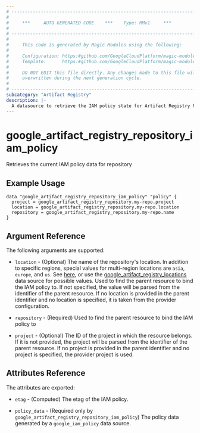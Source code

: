 ```yaml
---
# ----------------------------------------------------------------------------
#
#     ***     AUTO GENERATED CODE    ***    Type: MMv1     ***
#
# ----------------------------------------------------------------------------
#
#     This code is generated by Magic Modules using the following:
#
#     Configuration: https:#github.com/GoogleCloudPlatform/magic-modules/tree/main/mmv1/products/artifactregistry/Repository.yaml
#     Template:      https:#github.com/GoogleCloudPlatform/magic-modules/tree/main/mmv1/templates/terraform/datasource_iam.html.markdown.tmpl
#
#     DO NOT EDIT this file directly. Any changes made to this file will be
#     overwritten during the next generation cycle.
#
# ----------------------------------------------------------------------------
subcategory: "Artifact Registry"
description: |-
  A datasource to retrieve the IAM policy state for Artifact Registry Repository
---
```



# google_artifact_registry_repository_iam_policy

Retrieves the current IAM policy data for repository


## Example Usage


```hcl
data "google_artifact_registry_repository_iam_policy" "policy" {
  project = google_artifact_registry_repository.my-repo.project
  location = google_artifact_registry_repository.my-repo.location
  repository = google_artifact_registry_repository.my-repo.name
}
```

## Argument Reference

The following arguments are supported:

* `location` - (Optional) The name of the repository's location. In addition to specific regions,
special values for multi-region locations are `asia`, `europe`, and `us`.
See [here](https://cloud.google.com/artifact-registry/docs/repositories/repo-locations),
or use the
[google_artifact_registry_locations](https://registry.terraform.io/providers/hashicorp/google/latest/docs/data-sources/artifact_registry_locations)
data source for possible values. Used to find the parent resource to bind the IAM policy to. If not specified,
  the value will be parsed from the identifier of the parent resource. If no location is provided in the parent identifier and no
  location is specified, it is taken from the provider configuration.
* `repository` - (Required) Used to find the parent resource to bind the IAM policy to

* `project` - (Optional) The ID of the project in which the resource belongs.
    If it is not provided, the project will be parsed from the identifier of the parent resource. If no project is provided in the parent identifier and no project is specified, the provider project is used.

## Attributes Reference

The attributes are exported:

* `etag` - (Computed) The etag of the IAM policy.

* `policy_data` - (Required only by `google_artifact_registry_repository_iam_policy`) The policy data generated by
  a `google_iam_policy` data source.
